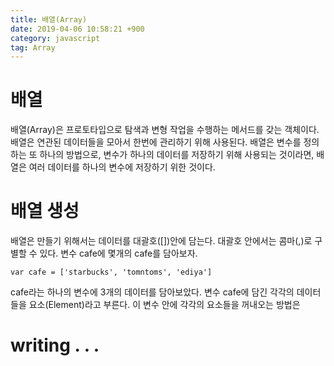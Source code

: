 ```yaml
---
title: 배열(Array)
date: 2019-04-06 10:58:21 +900
category: javascript
tag: Array
---
```

# 배열
배열(Array)은 프로토타입으로 탐색과 변형 작업을 수행하는 메서드를 갖는 객체이다. 배열은 연관된 데이터들을 모아서 한번에 관리하기 위해 사용된다. 배열은 변수를 정의하는 또 하나의 방법으로, 변수가 하나의 데이터를 저장하기 위해 사용되는 것이라면, 배열은 여러 데이터를 하나의 변수에 저장하기 위한 것이다.

# 배열 생성
배열은 만들기 위해서는 데이터를 대괄호([])안에 담는다. 대괄호 안에서는 콤마(,)로 구별할 수 있다.
변수 cafe에 몇개의 cafe를 담아보자.

```
var cafe = ['starbucks', 'tomntoms', 'ediya']
```
cafe라는 하나의 변수에 3개의 데이터를 담아보았다. 변수 cafe에 담긴 각각의 데이터들을 요소(Element)라고 부른다.
이 변수 안에 각각의 요소들을 꺼내오는 방법은


# writing . . .